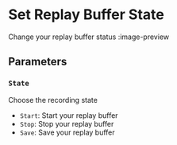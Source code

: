 # Set Replay Buffer State
Change your replay buffer status
:image-preview

## Parameters
### `State`
Choose the recording state

- `Start`: Start your replay buffer
- `Stop`: Stop your replay buffer
- `Save`: Save your replay buffer